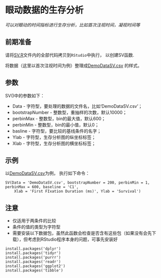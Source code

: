 # 眼动数据的生存分析

*可以对眼动的时间指标进行生存分析，比如首次注视时间，凝视时间等*

## 前期准备
请将[SV.R](https://raw.githubusercontent.com/usplos/self-programming/master/SV.R)文件内的全部代码拷贝到`RStudio`中执行，
以创建SV函数.

将数据（这里以首次注视时间为例）整理成[DemoDataSV.csv](https://raw.githubusercontent.com/usplos/self-programming/master/DemoDataSV.csv)
的样式。

## 参数
SV()中的参数如下：
* Data - 字符型，要处理的数据的文件名，比如‘DemoDataSV.csv’；
* bootstrapNumber - 整数型，重抽样的次数，默认10000；
* perbinMax - 整数型，bin的最大值，默认600；
* perbinMin - 整数型，bin的最小值，默认0；
* basline - 字符型，要比较的基线条件的名字；
* Ylab - 字符型，生存分析图的纵坐标标签；
* Xlab - 字符型，生存分析图的横坐标标签；

## 示例
以[DemoDataSV.csv](https://raw.githubusercontent.com/usplos/self-programming/master/DemoDataSV.csv)为例，
执行如下命令：

```
SV(Data = 'DemoDataSV.csv', bootstrapNumber = 200, perbinMin = 1, perbinMax = 600, baseline = 'C1',
    Xlab = 'First FIxation Duration (ms)', Ylab = 'Survival')
```

## 注意
* 仅适用于两条件的比较
* 条件的值的类型为字符型
* 需要安装以下数据包，虽然此函数会检查是否含有这些包（如果没有会先下载），但考虑到RStudio程序本身的问题，可事先安装好
```
install.packages('dplyr')
install.packages('tidyr')
install.packages('purrr')
install.packages('readr')
install.packages('ggplot2')
install.packages('tibble')
```
